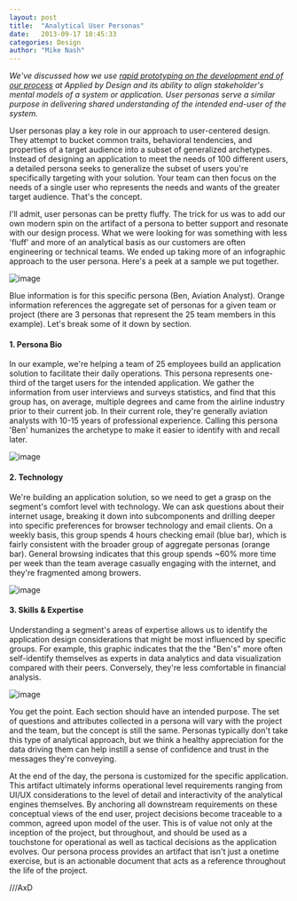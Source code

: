 ```yaml
---
layout: post
title:  "Analytical User Personas"
date:   2013-09-17 10:45:33
categories: Design
author: "Mike Nash"
---
```


*We've discussed how we use [rapid prototyping on the development end of our process](http://blog.appliedbydesign.com/development/2013/09/10/mitigating-risk-with-prototypes.html) at Applied by Design and its ability to align stakeholder's mental models of a system or application.  User personas serve a similar purpose in delivering shared understanding of the intended end-user of the system.*  

User personas play a key role in our approach to user-centered design.  They attempt to bucket common traits, behavioral tendencies, and properties of a target audience into a subset of generalized archetypes.  Instead of designing an application to meet the needs of 100 different users, a detailed persona seeks to generalize the subset of users you're specifically targeting with your solution.  Your team can then focus on the needs of a single user who represents the needs and wants of the greater target audience.  That's the concept.

I'll admit, user personas can be pretty fluffy.  The trick for us was to add our own modern spin on the artifact of a persona to better support and resonate with our design process.  What we were looking for was something with less 'fluff' and more of an analytical basis as our customers are often engineering or technical teams.  We ended up taking more of an infographic approach to the user persona.  Here's a peek at a sample we put together.  

![image](/image/Analytical-User-Persona.png)

<span class="blue-text">Blue information</span> is for this specific persona (Ben, Aviation Analyst).  <span class="orange-text">Orange information</span> references the aggregate set of personas for a given team or project (there are 3 personas that represent the 25 team members in this example).  Let's break some of it down by section.

#### 1. Persona Bio

In our example, we're helping a team of 25 employees build an application solution to facilitate their daily operations.  This persona represents one-third of the target users for the intended application.  We gather the information from user interviews and surveys statistics, and find that this group has, on average, multiple degrees and came from the airline industry prior to their current job.  In their current role, they're generally aviation analysts with 10-15 years of professional experience.  Calling this persona 'Ben' humanizes the archetype to make it easier to identify with and recall later.

![image](/image/bio-header.png)


#### 2. Technology
We're building an application solution, so we need to get a grasp on the segment's comfort level with technology.  We can ask questions about their internet usage, breaking it down into subcomponents and drilling deeper into specific preferences for browser technology and email clients.  On a weekly basis, this group spends 4 hours checking email <span class="blue-text">(blue bar)</span>, which is fairly consistent with the broader group of aggregate personas <span class="orange-text">(orange bar)</span>.  General browsing indicates that this group spends ~60% more time per week than the team average casually engaging with the internet, and they're fragmented among browers.  

![image](/image/technology.png)


#### 3. Skills & Expertise
Understanding a segment's areas of expertise allows us to identify the application design considerations that might be most influenced by specific groups.  For example, this graphic indicates that the the "Ben's" more often self-identify themselves as experts in data analytics and data visualization compared with their peers.  Conversely, they're less comfortable in financial analysis.

![image](/image/expertise.png)

You get the point.  Each section should have an intended purpose.  The set of questions and attributes collected in a persona will vary with the project and the team, but the concept is still the same.  Personas typically don't take this type of analytical approach, but we think a healthy appreciation for the data driving them can help instill a sense of confidence and trust in the messages they're conveying.  

At the end of the day, the persona is customized for the specific application. This artifact ultimately informs operational level requirements ranging from UI/UX considerations to the level of detail and interactivity of the analytical engines themselves. By anchoring all downstream requirements on these conceptual views of the end user, project decisions become traceable to a common, agreed upon model of the user. This is of value not only at the inception of the project, but throughout, and should be used as a touchstone for operational as well as tactical decisions as the application evolves. Our persona process provides an artifact that isn't just a onetime exercise, but is an actionable document that acts as a reference throughout the life of the project.


///AxD




